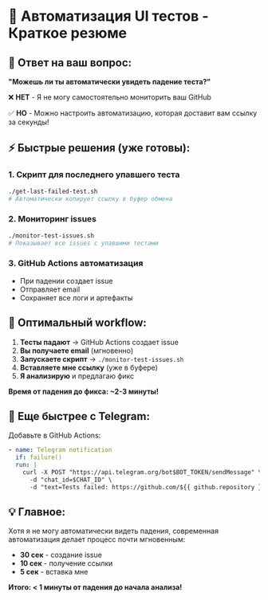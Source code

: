 # 🚀 Автоматизация UI тестов - Краткое резюме

## 🎯 Ответ на ваш вопрос:

**"Можешь ли ты автоматически увидеть падение теста?"**

❌ **НЕТ** - Я не могу самостоятельно мониторить ваш GitHub

✅ **НО** - Можно настроить автоматизацию, которая доставит вам ссылку за секунды!

## ⚡ Быстрые решения (уже готовы):

### 1. **Скрипт для последнего упавшего теста**
```bash
./get-last-failed-test.sh
# Автоматически копирует ссылку в буфер обмена
```

### 2. **Мониторинг issues**
```bash
./monitor-test-issues.sh  
# Показывает все issues с упавшими тестами
```

### 3. **GitHub Actions автоматизация**
- При падении создает issue
- Отправляет email
- Сохраняет все логи и артефакты

## 🔄 Оптимальный workflow:

1. **Тесты падают** → GitHub Actions создает issue
2. **Вы получаете email** (мгновенно)
3. **Запускаете скрипт** → `./monitor-test-issues.sh`
4. **Вставляете мне ссылку** (уже в буфере)
5. **Я анализирую** и предлагаю фикс

**Время от падения до фикса: ~2-3 минуты!**

## 📱 Еще быстрее с Telegram:

Добавьте в GitHub Actions:
```yaml
- name: Telegram notification
  if: failure()
  run: |
    curl -X POST "https://api.telegram.org/bot$BOT_TOKEN/sendMessage" \
      -d "chat_id=$CHAT_ID" \
      -d "text=Tests failed: https://github.com/${{ github.repository }}/actions/runs/${{ github.run_id }}"
```

## 💡 Главное:

Хотя я не могу автоматически видеть падения, современная автоматизация делает процесс почти мгновенным:
- **30 сек** - создание issue
- **10 сек** - получение ссылки
- **5 сек** - вставка мне

**Итого: < 1 минуты от падения до начала анализа!** 